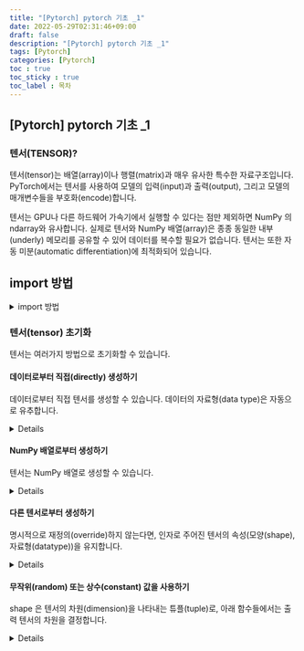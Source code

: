 ```yaml
---
title: "[Pytorch] pytorch 기초 _1"
date: 2022-05-29T02:31:46+09:00
draft: false
description: "[Pytorch] pytorch 기초 _1"
tags: [Pytorch]
categories: [Pytorch]
toc : true
toc_sticky : true
toc_label : 목차
---
```


## [Pytorch] pytorch 기초 _1

### 텐서(TENSOR)?
텐서(tensor)는 배열(array)이나 행렬(matrix)과 매우 유사한 특수한 자료구조입니다. PyTorch에서는 텐서를 사용하여 모델의 입력(input)과 출력(output), 그리고 모델의 매개변수들을 부호화(encode)합니다.

텐서는 GPU나 다른 하드웨어 가속기에서 실행할 수 있다는 점만 제외하면 NumPy 의 ndarray와 유사합니다. 실제로 텐서와 NumPy 배열(array)은 종종 동일한 내부(underly) 메모리를 공유할 수 있어 데이터를 복수할 필요가 없습니다.
텐서는 또한 자동 미분(automatic differentiation)에 최적화되어 있습니다.

## import 방법

<details>
<summary>import 방법</summary>
<div markdown="1">

```python
import torch
import numpy as np
```
</div>
</details>

### 텐서(tensor) 초기화
텐서는 여러가지 방법으로 초기화할 수 있습니다.

#### 데이터로부터 직접(directly) 생성하기

데이터로부터 직접 텐서를 생성할 수 있습니다. 데이터의 자료형(data type)은 자동으로 유추합니다.

<details>
<div markdown="1">

```python
data = [[1, 2],[3, 4]]
x_data = torch.tensor(data)

```
</div>
</details>


#### NumPy 배열로부터 생성하기

텐서는 NumPy 배열로 생성할 수 있습니다.

<details>
<div markdown="1">

```python
np_array = np.array(data)
x_np = torch.from_numpy(np_array)
```

</div>
</details>


#### 다른 텐서로부터 생성하기

명시적으로 재정의(override)하지 않는다면, 인자로 주어진 텐서의 속성(모양(shape), 자료형(datatype))을 유지합니다.

<details>
<div markdown="1">

```python
x_ones = torch.ones_like(x_data) # x_data의 속성을 유지합니다.
print(f"Ones Tensor: \n {x_ones} \n")

x_rand = torch.rand_like(x_data, dtype=torch.float) # x_data의 속성을 덮어씁니다.
print(f"Random Tensor: \n {x_rand} \n")
```

#### Out:
```python

Ones Tensor:
 tensor([[1, 1],
        [1, 1]])

Random Tensor:
 tensor([[0.0965, 0.2738],
        [0.9675, 0.2934]])
```
</div>
</details>

#### 무작위(random) 또는 상수(constant) 값을 사용하기

shape 은 텐서의 차원(dimension)을 나타내는 튜플(tuple)로, 아래 함수들에서는 출력 텐서의 차원을 결정합니다.

<details>
<div>

```python
shape = (2,3,)
rand_tensor = torch.rand(shape)
ones_tensor = torch.ones(shape)
zeros_tensor = torch.zeros(shape)

print(f"Random Tensor: \n {rand_tensor} \n")
print(f"Ones Tensor: \n {ones_tensor} \n")
print(f"Zeros Tensor: \n {zeros_tensor}")
```

#### Out:
```python
Random Tensor:
 tensor([[0.8398, 0.8787, 0.4099],
        [0.6517, 0.2316, 0.1294]])

Ones Tensor:
 tensor([[1., 1., 1.],
        [1., 1., 1.]])

Zeros Tensor:
 tensor([[0., 0., 0.],
        [0., 0., 0.]])
```
</div>
</details>